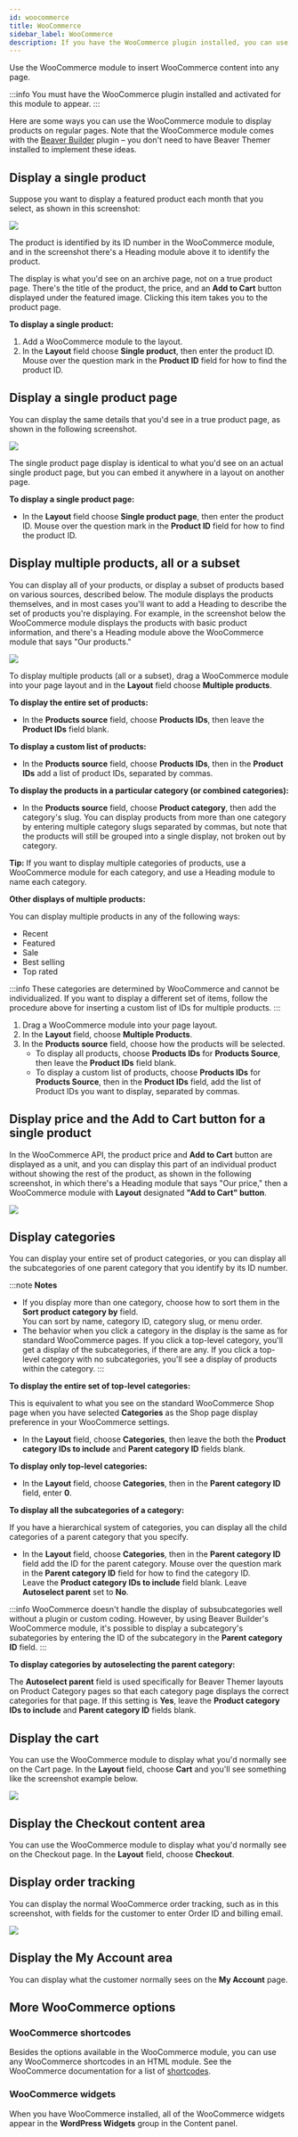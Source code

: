 ```yaml
---
id: woocommerce
title: WooCommerce
sidebar_label: WooCommerce
description: If you have the WooCommerce plugin installed, you can use the Beaver Builder WooCommerce module to display products in your layouts.
---
```


Use the WooCommerce module to insert WooCommerce content into any page.

:::info
You must have the WooCommerce plugin installed and activated for
this module to appear.
:::

Here are some ways you can use the WooCommerce module to display products on
regular pages. Note that the WooCommerce module comes with the [Beaver Builder](https://www.wpbeaverbuilder.com) plugin – you don't need to have Beaver Themer installed to implement these ideas.

## Display a single product

Suppose you want to display a featured product each month that you select, as
shown in this screenshot:

![](/img/woocommerce-module-1.jpg)

The product is identified by its ID number in the
WooCommerce module, and in the screenshot there's a Heading module above it to
identify the product.

The display is what you'd see on an archive page, not on a true product page.
There's the title of the product, the price, and an **Add to Cart** button
displayed under the featured image. Clicking this item takes you to the
product page.

**To display a single product:**

  1. Add a WooCommerce module to the layout.
  2. In the **Layout** field choose **Single product**, then enter the product ID. Mouse over the question mark in the **Product ID** field for how to find the product ID.

## Display a single product page

You can display the same details that you'd see in a true product page, as
shown in the following screenshot.

![](/img/woocommerce-module-2.jpg)

The single product page display is identical to what you'd see on an actual
single product page, but you can embed it anywhere in a layout on another
page.

**To display a single product page:**

  * In the **Layout** field choose **Single product page**, then enter the product ID. Mouse over the question mark in the **Product ID** field for how to find the product ID.

## Display multiple products, all or a subset

You can display all of your products, or display a subset of products based on
various sources, described below. The module displays the products themselves,
and in most cases you'll want to add a Heading to describe the set of products
you're displaying. For example, in the screenshot below the WooCommerce module
displays the products with basic product information, and there's a Heading
module above the WooCommerce module that says "Our products."

![](/img/woocommerce-module-3.jpg)

To display multiple products (all or a subset), drag a WooCommerce module into
your page layout and in the **Layout** field choose **Multiple products**.

**To display the entire set of products:**

  * In the **Products source** field, choose **Products IDs**, then leave the **Product IDs** field blank.

**To display a custom list of products:**

  * In the **Products source** field, choose **Products IDs**, then in the **Product IDs** add a list of product IDs, separated by commas.

**To display the products in a particular category (or combined categories):**

  * In the **Products source** field, choose **Product category**, then add the category's slug. You can display products from more than one category by entering multiple category slugs separated by commas, but note that the products will still be grouped into a single display, not broken out by category.

**Tip:** If you want to display multiple categories of products, use a
WooCommerce module for each category, and use a Heading module to name each
category.

**Other displays of multiple products:**

You can display multiple products in any of the following ways:

  * Recent
  * Featured
  * Sale
  * Best selling
  * Top rated

:::info
These categories are determined by WooCommerce and cannot be
individualized. If you want to display a different set of items, follow the
procedure above for inserting a custom list of IDs for multiple products.
:::

  1. Drag a WooCommerce module into your page layout.
  2. In the **Layout** field, choose **Multiple Products**.
  3. In the **Products source** field, choose how the products will be selected.  
      * To display all products, choose **Products IDs** for **Products Source**, then leave the **Product IDs** field blank.  
      * To display a custom list of products, choose **Products IDs** for **Products Source**, then in the **Product IDs** field, add the list of Product IDs you want to display, separated by commas.

## Display price and the Add to Cart button for a single product

In the WooCommerce API, the product price and **Add to Cart** button are
displayed as a unit, and you can display this part of an individual product
without showing the rest of the product, as shown in the following screenshot,
in which there's a Heading module that says "Our price," then a WooCommerce
module with **Layout** designated **"Add to Cart" button**.

![](/img/woocommerce-module-4.png)

## Display categories

You can display your entire set of product categories, or you can display all the subcategories of one parent category that you identify by its ID number.

:::note **Notes**
* If you display more than one category, choose how to sort them in the **Sort product category by** field.  
You can sort by name, category ID, category slug, or menu order.
* The behavior when you click a category in the display is the same as
for standard WooCommerce pages. If you click a top-level category, you'll get a display of the subcategories, if there are any. If you click a top-level category with no subcategories, you'll see a display of products within the category.
:::

**To display the entire set of top-level categories:**

This is equivalent to what you see on the standard WooCommerce Shop page when
you have selected **Categories** as the Shop page display preference in your
WooCommerce settings.

  * In the **Layout** field, choose **Categories**, then leave the both the **Product category IDs to include** and **Parent category ID** fields blank.

**To display only top-level categories:**

* In the **Layout** field, choose **Categories**, then in the **Parent category ID** field, enter **0**.

**To display all the subcategories of a category:**

If you have a hierarchical system of categories, you can display all the child categories of a parent category that you specify.

  * In the **Layout** field, choose **Categories**, then in the **Parent category ID** field add the ID for the parent category. Mouse over the question mark in the **Parent category ID** field for how to find the category ID.  
  Leave the **Product category IDs to include** field blank. Leave **Autoselect parent** set to **No**.

:::info
WooCommerce doesn't handle the display of subsubcategories well
without a plugin or custom coding. However, by using Beaver Builder's WooCommerce module, it's possible to display a subcategory's subategories by entering the ID of the subcategory in the **Parent category ID** field.
:::

**To display categories by autoselecting the parent category:**

The **Autoselect parent** field is used specifically for Beaver Themer layouts on Product Category pages so that each category page displays the correct categories for that page. If this setting is **Yes**, leave the **Product category IDs to include** and **Parent category ID** fields blank.

## Display the cart

You can use the WooCommerce module to display what you'd normally see on the
Cart page. In the **Layout** field, choose **Cart** and you'll see something
like the screenshot example below.

![](/img/woocommerce-module-5.png)

## Display the Checkout content area

You can use the WooCommerce module to display what you'd normally see on the
Checkout page. In the **Layout** field, choose **Checkout**.

## Display order tracking

You can display the normal WooCommerce order tracking, such as in this
screenshot, with fields for the customer to enter Order ID and billing email.

![](/img/woocommerce-module-6.png)

## Display the My Account area

You can display what the customer normally sees on the **My Account** page.

## More WooCommerce options

### WooCommerce shortcodes

Besides the options available in the WooCommerce module, you can use any
WooCommerce shortcodes in an HTML module. See the WooCommerce documentation
for a list of [shortcodes](https://docs.woothemes.com/document/woocommerce-shortcodes/).

### WooCommerce widgets

When you have WooCommerce installed, all of the WooCommerce widgets appear in
the **WordPress Widgets** group in the Content panel.
